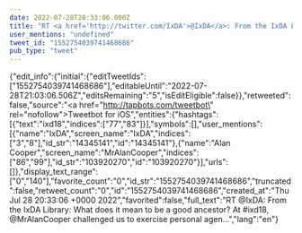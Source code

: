```yaml
---
date: 2022-07-28T20:33:06.000Z
title: "RT <a href='http://twitter.com/IxDA'>@IxDA</a>: From the IxDA Library: What does it mean to be a good ancestor? At #ixd18,  <a href='http://twitter.com/MrAlanCooper'>@MrAlanCooper</a> challenged us to exercise personal agen…″"
user_mentions: "undefined"
tweet_id: "1552754039741468686"
pub_type: "tweet"
---
```

{"edit_info":{"initial":{"editTweetIds":["1552754039741468686"],"editableUntil":"2022-07-28T21:03:06.506Z","editsRemaining":"5","isEditEligible":false}},"retweeted":false,"source":"<a href=\"http://tapbots.com/tweetbot\" rel=\"nofollow\">Tweetbot for iΟS</a>","entities":{"hashtags":[{"text":"ixd18","indices":["77","83"]}],"symbols":[],"user_mentions":[{"name":"IxDA","screen_name":"IxDA","indices":["3","8"],"id_str":"14345141","id":"14345141"},{"name":"Alan Cooper","screen_name":"MrAlanCooper","indices":["86","99"],"id_str":"103920270","id":"103920270"}],"urls":[]},"display_text_range":["0","140"],"favorite_count":"0","id_str":"1552754039741468686","truncated":false,"retweet_count":"0","id":"1552754039741468686","created_at":"Thu Jul 28 20:33:06 +0000 2022","favorited":false,"full_text":"RT @IxDA: From the IxDA Library: What does it mean to be a good ancestor? At #ixd18,  @MrAlanCooper challenged us to exercise personal agen…","lang":"en"}

